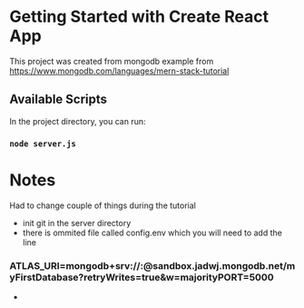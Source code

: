 # Getting Started with Create React App

This project was created from mongodb example from https://www.mongodb.com/languages/mern-stack-tutorial

## Available Scripts

In the project directory, you can run:
### `node server.js`

# Notes

Had to change couple of things during the tutorial 
- init git in the server directory
- there is ommited file called config.env which you will need to add the line
### ATLAS_URI=mongodb+srv://<username>:<password>@sandbox.jadwj.mongodb.net/myFirstDatabase?retryWrites=true&w=majorityPORT=5000
- 